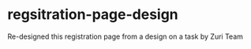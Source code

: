 # regsitration-page-design

Re-designed this registration page from a design on a task by Zuri Team
